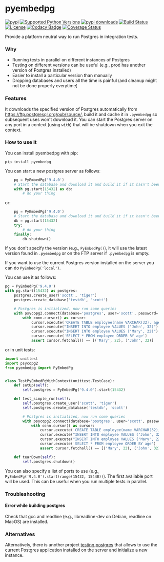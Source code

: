 pyembedpg
=========

[![pypi](http://img.shields.io/pypi/v/pyembedpg.png)](https://pypi.python.org/pypi/pyembedpg)
[![Supported Python Versions](https://img.shields.io/pypi/pyversions/Pyembedpg.svg)](https://pypi.python.org/pypi/pyembedpg/)
[![pypi downloads](http://img.shields.io/pypi/dm/pyembedpg.png)](https://pypi.python.org/pypi/pyembedpg)
[![Build Status](https://travis-ci.org/Simulmedia/pyembedpg.svg)](https://travis-ci.org/Simulmedia/pyembedpg)
[![License](https://img.shields.io/pypi/l/Pyembedpg.svg)](https://pypi.python.org/pypi/pyembedpg/)
[![Codacy Badge](https://www.codacy.com/project/badge/391726fcad274a24b1427abf5fa10380)](https://www.codacy.com/app/francois-dangngoc/pyembedpg)
[![Coverage Status](https://coveralls.io/repos/Simulmedia/pyembedpg/badge.svg?branch=master&service=github)](https://coveralls.io/github/Simulmedia/pyembedpg?branch=master)

Provide a platform neutral way to run Postgres in integration tests.

### Why

- Running tests in parallel on different instances of Postgres
- Testing on different versions can be useful (e.g., prod has another version of Postgres installed)
- Easier to install a particular version than manually
- Dropping databases and users all the time is painful (and cleanup might not be done properly everytime)

### Features

It downloads the specified version of Postgres automatically from https://ftp.postgresql.org/pub/source/,
build it and cache it in `.pyembedpg` so subsequent uses won't download it.
You can start the Postgres server on any port in a context (using `with`) that will be shutdown when you exit the context.


### How to use it

You can install pyembedpg with pip:

	pip install pyembedpg

You can start a new postgres server as follows:
```python
    pg = PyEmbedPg('9.4.0')
    # Start the database and download it and build it if it hasn't been done so already
    with pg.start(15432) as db:
        # do your thing
```
or:
```python
    pg = PyEmbedPg('9.4.0')
    # Start the database and download it and build it if it hasn't been done so already
    db = pg.start(15432)
    try:
        # do your thing
    finally:
        db.shutdown()
```

If you don't specify the version (e.g., `PyEmbedPg()`), it will use the latest version found in `.pyembedpg` or on the FTP server if `.pyembedpg` is empty.

If you want to use the current Postgres version installed on the server you can do `PyEmbedPg('local')`.

You can use it as follows:
```python
pg = PyEmbedPg('9.4.0')
with pg.start(15432) as postgres:
    postgres.create_user('scott', 'tiger')
    postgres.create_database('testdb', 'scott')

    # Postgres is initialized, now run some queries
    with psycopg2.connect(database='postgres', user='scott', password='tiger', port=self.postgres.running_port) as conn:
        with conn.cursor() as cursor:
            cursor.execute('CREATE TABLE employee(name VARCHAR(32), age INT)')
            cursor.execute("INSERT INTO employee VALUES ('John', 32)")
            cursor.execute("INSERT INTO employee VALUES ('Mary', 22)")
            cursor.execute('SELECT * FROM employee ORDER BY age')
            assert cursor.fetchall() == [('Mary', 22), ('John', 32)]
```

or in unit tests:
```python
import unittest
import psycopg2
from pyembedpg import PyEmbedPg


class TestPyEmbedPgWithContext(unittest.TestCase):
    def setUp(self):
        self.postgres = PyEmbedPg('9.4.0').start(15432)

    def test_simple_run(self):
        self.postgres.create_user('scott', 'tiger')
        self.postgres.create_database('testdb', 'scott')

        # Postgres is initialized, now run some queries
        with psycopg2.connect(database='postgres', user='scott', password='tiger', port=self.postgres.running_port) as conn:
            with conn.cursor() as cursor:
                cursor.execute('CREATE TABLE employee(name VARCHAR(32), age INT)')
                cursor.execute("INSERT INTO employee VALUES ('John', 32)")
                cursor.execute("INSERT INTO employee VALUES ('Mary', 22)")
                cursor.execute('SELECT * FROM employee ORDER BY age')
                assert cursor.fetchall() == [('Mary', 22), ('John', 32)]

    def tearDown(self):
        self.postgres.shutdown()
```

You can also specify a list of ports to use (e.g., `PyEmbedPg('9.4.0').start(range(15432, 15440))`). The first available port will be used. This can be useful when you run multiple tests in parallel.

### Troubleshooting

#### Error while building postgres

Check that gcc and readline (e.g., libreadline-dev on Debian, readline on MacOS) are installed.

### Alternatives
Alternatively, there is another project [testing.postgres](https://github.com/tk0miya/testing.postgresql) that allows to use the current Postgres application
installed on the server and initialize a new instance.

